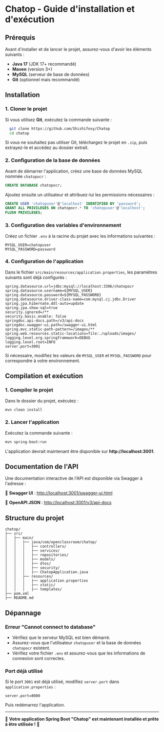 # Chatop - Guide d'installation et d'exécution

## Prérequis
Avant d'installer et de lancer le projet, assurez-vous d'avoir les éléments suivants :

- **Java 17** (JDK 17+ recommandé)
- **Maven** (version 3+)
- **MySQL** (serveur de base de données)
- **Git** (optionnel mais recommandé)

## Installation

### 1. Cloner le projet
Si vous utilisez **Git**, exécutez la commande suivante :
```sh
  git clone https://github.com/Shishifoxy/Chatop
  cd chatop
```
Si vous ne souhaitez pas utiliser Git, téléchargez le projet en `.zip`, puis extrayez-le et accédez au dossier extrait.

### 2. Configuration de la base de données
Avant de démarrer l'application, créez une base de données MySQL nommée `chatopocr` :

```sql
CREATE DATABASE chatopocr;
```

Ajoutez ensuite un utilisateur et attribuez-lui les permissions nécessaires :
```sql
CREATE USER 'chatopuser'@'localhost' IDENTIFIED BY 'password';
GRANT ALL PRIVILEGES ON chatopocr.* TO 'chatopuser'@'localhost';
FLUSH PRIVILEGES;
```

### 3. Configuration des variables d'environnement

Créez un fichier `.env` à la racine du projet avec les informations suivantes :
```env
MYSQL_USER=chatopuser
MYSQL_PASSWORD=password
```

### 4. Configuration de l'application
Dans le fichier `src/main/resources/application.properties`, les paramètres suivants sont déjà configurés :

```properties
spring.datasource.url=jdbc:mysql://localhost:3306/chatopocr
spring.datasource.username=${MYSQL_USER}
spring.datasource.password=${MYSQL_PASSWORD}
spring.datasource.driver-class-name=com.mysql.cj.jdbc.Driver
spring.jpa.hibernate.ddl-auto=update
spring.jpa.show-sql=true
security.ignored=/**
security.basic.enable: false
springdoc.api-docs.path=/v3/api-docs
springdoc.swagger-ui.path=/swagger-ui.html
spring.mvc.static-path-pattern=/images/**
spring.web.resources.static-locations=file:./uploads/images/
logging.level.org.springframework=DEBUG
logging.level.root=INFO
server.port=3001
```

Si nécessaire, modifiez les valeurs de `MYSQL_USER` et `MYSQL_PASSWORD` pour correspondre à votre environnement.

## Compilation et exécution

### 1. Compiler le projet

Dans le dossier du projet, exécutez :
```sh
mvn clean install
```

### 2. Lancer l'application

Exécutez la commande suivante :
```sh
mvn spring-boot:run
```
L'application devrait maintenant être disponible sur **http://localhost:3001**.

## Documentation de l'API
Une documentation interactive de l'API est disponible via Swagger à l'adresse :

📌 **Swagger UI** : [http://localhost:3001/swagger-ui.html](http://localhost:3001/swagger-ui.html)

📌 **OpenAPI JSON** : [http://localhost:3001/v3/api-docs](http://localhost:3001/v3/api-docs)

## Structure du projet
```
chatop/
├── src/
│   ├── main/
│   │   ├── java/com/openclassroom/chatop/
│   │   │   ├── controllers/
│   │   │   ├── services/
│   │   │   ├── repositories/
│   │   │   ├── models/
│   │   │   ├── dtos/
│   │   │   ├── security/
│   │   │   ├── ChatopApplication.java
│   │   ├── resources/
│   │   │   ├── application.properties
│   │   │   ├── static/
│   │   │   ├── templates/
├── pom.xml
├── README.md
```

## Dépannage

### Erreur "Cannot connect to database"
- Vérifiez que le serveur MySQL est bien démarré.
- Assurez-vous que l'utilisateur `chatopuser` et la base de données `chatopocr` existent.
- Vérifiez votre fichier `.env` et assurez-vous que les informations de connexion sont correctes.

### Port déjà utilisé
Si le port `3001` est déjà utilisé, modifiez `server.port` dans `application.properties` :
```properties
server.port=8080
```

Puis redémarrez l'application.

---

🎯 **Votre application Spring Boot "Chatop" est maintenant installée et prête à être utilisée !** 🎯

